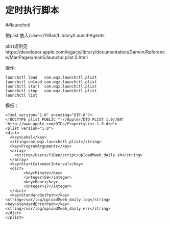 # 定时执行脚本

##launchctl

把plist 放入/Users/YiBan/Library/LaunchAgents

plist规则见https://developer.apple.com/legacy/library/documentation/Darwin/Reference/ManPages/man5/launchd.plist.5.html

操作:
```
launchctl load   com.wqz.launchctl.plist
launchctl unload com.wqz.launchctl.plist
launchctl start  com.wqz.launchctl.plist
launchctl stop   com.wqz.launchctl.plist
launchctl list
```


模板：

```
<?xml version="1.0" encoding="UTF-8"?>
<!DOCTYPE plist PUBLIC "-//Apple//DTD PLIST 1.0//EN" "http://www.apple.com/DTDs/PropertyList-1.0.dtd">
<plist version="1.0">
<dict>
  <key>Label</key>
  <string>com.wqz.launchctl.plist</string>
  <key>ProgramArguments</key>
  <array>
    <string>/Users/YiBan/script/uploadMweb_daily.sh</string>
  </array>
  <key>StartCalendarInterval</key>
  <dict>
  		<key>Minute</key>
		<integer>59</integer>
  		<key>Hour</key>
		<integer>17</integer>
  </dict>
  <key>StandardOutPath</key>
<string>/var/log/uploadMweb_daily.log</string>
<key>StandardErrorPath</key>
<string>/var/log/uploadMweb_daily.err</string>
</dict>
</plist>

```

